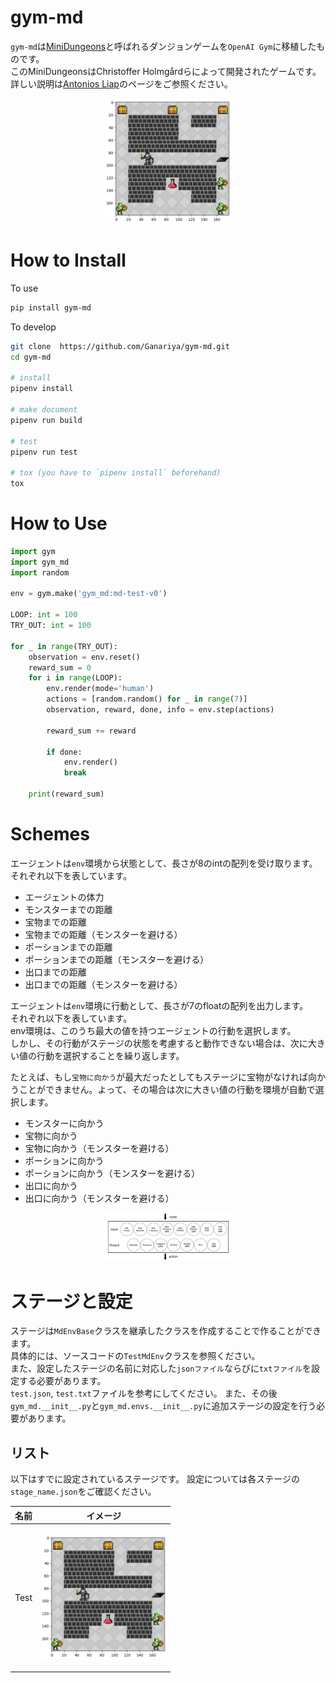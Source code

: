 # gym-md

`gym-md`は[MiniDungeons](http://minidungeons.com/)と呼ばれるダンジョンゲームを`OpenAI Gym`に移植したものです。  
このMiniDungeonsはChristoffer Holmgårdらによって開発されたゲームです。  
詳しい説明は[Antonios Liap](http://antoniosliapis.com/projects/project_minidungeons.php)のページをご参照ください。  

<p align="center">
    <img src="/README/resources/screen.png" width="200px">
</p>

# How to Install

To use
```bash
pip install gym-md
```

To develop
```bash
git clone  https://github.com/Ganariya/gym-md.git
cd gym-md

# install
pipenv install

# make document
pipenv run build

# test
pipenv run test

# tox (you have to `pipenv install` beforehand)
tox
```

# How to Use

```python
import gym
import gym_md
import random

env = gym.make('gym_md:md-test-v0')

LOOP: int = 100
TRY_OUT: int = 100

for _ in range(TRY_OUT):
    observation = env.reset()
    reward_sum = 0
    for i in range(LOOP):
        env.render(mode='human')
        actions = [random.random() for _ in range(7)]
        observation, reward, done, info = env.step(actions)

        reward_sum += reward

        if done:
            env.render()
            break

    print(reward_sum)
```

# Schemes

エージェントは`env`環境から状態として、長さが8のintの配列を受け取ります。
それぞれ以下を表しています。  

- エージェントの体力
- モンスターまでの距離
- 宝物までの距離
- 宝物までの距離（モンスターを避ける）
- ポーションまでの距離
- ポーションまでの距離（モンスターを避ける）
- 出口までの距離
- 出口までの距離（モンスターを避ける）

エージェントは`env`環境に行動として、長さが7のfloatの配列を出力します。  
それぞれ以下を表しています。  
env環境は、このうち最大の値を持つエージェントの行動を選択します。  
しかし、その行動がステージの状態を考慮すると動作できない場合は、次に大きい値の行動を選択することを繰り返します。

たとえば、もし`宝物に向かう`が最大だったとしてもステージに宝物がなければ向かうことができません。よって、その場合は次に大きい値の行動を環境が自動で選択します。

- モンスターに向かう
- 宝物に向かう
- 宝物に向かう（モンスターを避ける）
- ポーションに向かう
- ポーションに向かう（モンスターを避ける）
- 出口に向かう
- 出口に向かう（モンスターを避ける）

<p align="center">
    <img src="/README/resources/schema.png" width="200px">
</p>

# ステージと設定

ステージは`MdEnvBase`クラスを継承したクラスを作成することで作ることができます。  
具体的には、ソースコードの`TestMdEnv`クラスを参照ください。  
また、設定したステージの名前に対応した`jsonファイル`ならびに`txtファイル`を設定する必要があります。  
`test.json`, `test.txt`ファイルを参考にしてください。
また、その後`gym_md.__init__.py`と`gym_md.envs.__init__.py`に追加ステージの設定を行う必要があります。  

## リスト

以下はすでに設定されているステージです。
設定については各ステージの`stage_name.json`をご確認ください。

|名前|イメージ|
|:-:|:-:|
|Test|<p align="center"> <img src="/README/resources/screen.png" width="200px"></p>| 
